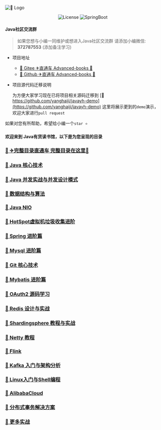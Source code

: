 ![🔖 Logo](doc/logo/book.jpg)

<p align="center">
  <img src='https://img.shields.io/npm/l/license' alt='License'/>
  <img src="https://img.shields.io/badge/Spring%20Boot-2.3.1.RELEASE-borightgreen" alt="SpringBoot"/>
</p>

#### Java社区交流群
> 如果您想与小编一同维护或想进入Java社区交流群 
> 请添加小编微信: **372787553** (添加备注学习)
- 项目地址
    - [🔖 Gitee ✈直通车 Advanced-books 🌻](https://gitee.com/YangHaiJi/Advanced-books)
    - [🔖 Github ✈直通车 Advanced-books 🌻](https://github.com/yanghaiji/Advanced-books)
- 项目源代码迁移说明 
    
    为方便大家学习现在已将项目相关源码迁移到 [🔖 https://github.com/yanghaiji/javayh-demo](https://github.com/yanghaiji/javayh-demo) 
    这里将展示更到的`demo`演示，欢迎大家进行`pull request`

如果对您有所帮助，希望给小编一个`star ⭐`

#### 欢迎来到 Java有货读书馆，以下是为您呈现的目录

### [🔖 ✈完整目录直通车 完整目录在这里🌻](note/README.md)

### [🔖 Java 核心技术](note/java/README.md)
### [🔖 Java 并发实战与并发设计模式](note/java/concurrency/README.md)   
### [🔖 数据结构与算法](note/datastructureAlgorithm/README.md)  
### [🔖 Java NIO](note/java/README.md)   
### [🔖 HotSpot虚拟机垃圾收集进阶](note/jvm/README.md)
### [🔖 Spring 进阶篇](note/spring/README.md)
### [🔖 Mysql 进阶篇](note/mysql/README.md)
### [🔖 Git 核心技术](note/git/README.md)
### [🔖 Mybatis 进阶篇](note/mybatis/README.md)  
### [🔖 OAuth2 源码学习](note/oauth/README.md)
### [🔖 Redis 设计与实战](note/redis/README.md)
### [🔖 Shardingsphere 教程与实战](note/shardingsphere/README.md)
### [🔖 Netty 教程](note/netty/README.md)
### [🔖 Flink](note/flink/README.md) 
### [🔖 Kafka 入门与架构分析](note/kafka/README.md) 
### [🔖 Linux入门与Shell编程](note/linux/README.md)
### [🔖 AlibabaCloud](note/nacos/README.md)
### [🔖 分布式事务解决方案](transaction/README.md)
### [🔖 更多实战](note/actualCombat/README.md)
